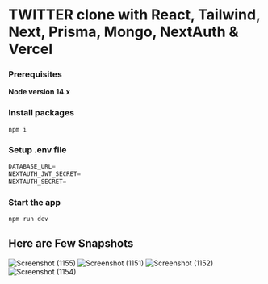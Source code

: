 # TWITTER clone with React, Tailwind, Next, Prisma, Mongo, NextAuth & Vercel 


### Prerequisites

**Node version 14.x**

### Install packages

```shell
npm i
```

### Setup .env file


```js
DATABASE_URL=
NEXTAUTH_JWT_SECRET=
NEXTAUTH_SECRET=
```

### Start the app

```shell
npm run dev
```


## Here are Few Snapshots

![Screenshot (1155)](https://github.com/sathvik-maiya/Fwitter/assets/94783587/c155f277-025c-4099-9904-dc46160bc38e)
![Screenshot (1151)](https://github.com/sathvik-maiya/Fwitter/assets/94783587/9abbf4a1-58a2-4fb3-b4a9-73f0aac36bae)
![Screenshot (1152)](https://github.com/sathvik-maiya/Fwitter/assets/94783587/7897855c-5028-469a-8007-ae5d548c459f)
![Screenshot (1154)](https://github.com/sathvik-maiya/Fwitter/assets/94783587/7515747a-4a4c-494e-a67b-1fcc8132d5a9)




